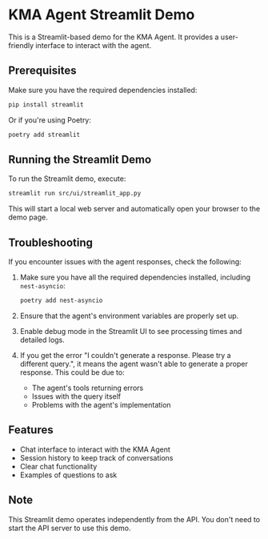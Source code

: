 # KMA Agent Streamlit Demo

This is a Streamlit-based demo for the KMA Agent. It provides a user-friendly interface to interact with the agent.

## Prerequisites

Make sure you have the required dependencies installed:

```bash
pip install streamlit
```

Or if you're using Poetry:

```bash
poetry add streamlit
```

## Running the Streamlit Demo

To run the Streamlit demo, execute:

```bash
streamlit run src/ui/streamlit_app.py
```

This will start a local web server and automatically open your browser to the demo page.

## Troubleshooting

If you encounter issues with the agent responses, check the following:

1. Make sure you have all the required dependencies installed, including `nest-asyncio`:

   ```bash
   poetry add nest-asyncio
   ```

2. Ensure that the agent's environment variables are properly set up.

3. Enable debug mode in the Streamlit UI to see processing times and detailed logs.

4. If you get the error "I couldn't generate a response. Please try a different query.", it means the agent wasn't able to generate a proper response. This could be due to:
   - The agent's tools returning errors
   - Issues with the query itself
   - Problems with the agent's implementation

## Features

- Chat interface to interact with the KMA Agent
- Session history to keep track of conversations
- Clear chat functionality
- Examples of questions to ask

## Note

This Streamlit demo operates independently from the API. You don't need to start the API server to use this demo.
